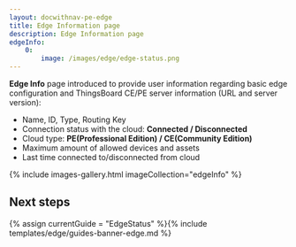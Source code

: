 ```yaml
---
layout: docwithnav-pe-edge
title: Edge Information page
description: Edge Information page
edgeInfo:
    0:
        image: /images/edge/edge-status.png
---
```


**Edge Info** page introduced to provide user information regarding basic edge configuration and ThingsBoard CE/PE server information (URL and server version): 
* Name, ID, Type, Routing Key
* Connection status with the cloud: **Connected / Disconnected**
* Cloud type: **PE(Professional Edition) / CE(Community Edition)**
* Maximum amount of allowed devices and assets
* Last time connected to/disconnected from cloud

{% include images-gallery.html imageCollection="edgeInfo" %}

## Next steps

{% assign currentGuide = "EdgeStatus" %}{% include templates/edge/guides-banner-edge.md %}
